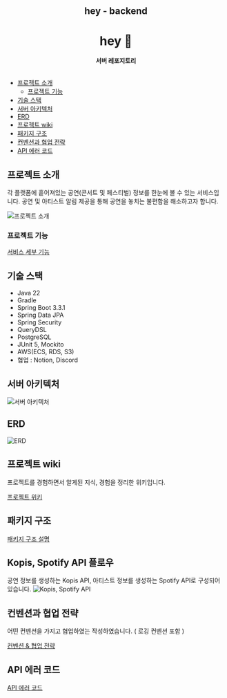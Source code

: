 <div align="center">
  <br>
  <h2> hey - backend </h2>
  <h1> hey 👋 </h1>
  <strong>서버 레포지토리</strong>
</div>
<br>

- [프로젝트 소개](#프로젝트-소개)
    * [프로젝트 기능](#프로젝트-기능)
- [기술 스택](#기술-스택)
- [서버 아키텍처](#서버-아키텍처)
- [ERD](#erd)
- [프로젝트 wiki](#프로젝트-wiki)
- [패키지 구조](#패키지-구조)
- [컨벤션과 협업 전략](#컨벤션과-협업-전략)
- [API 에러 코드](#api-에러-코드)


## 프로젝트 소개

각 플랫폼에 흩어져있는 공연(콘서트 및 페스티벌) 정보를 한눈에 볼 수 있는 서비스입니다. 공연 및 아티스트 알림 제공을 통해 공연을 놓치는 불편함을 해소하고자 합니다.


![프로젝트 소개](https://github.com/PJ-hey/hey-backend/assets/136677284/7193da23-5439-41ff-a7a2-0c178712c061)

### 프로젝트 기능

[서비스 세부 기능](/docs/service_detail.md)

## 기술 스택

- Java 22
- Gradle
- Spring Boot 3.3.1
- Spring Data JPA
- Spring Security
- QueryDSL
- PostgreSQL
- JUnit 5, Mockito
- AWS(ECS, RDS, S3)
- 협업 : Notion, Discord

## 서버 아키텍처

![서버 아키텍처](https://github.com/user-attachments/assets/dcb85251-1d65-46b1-a479-48cc071c1508)

## ERD

![ERD](https://github.com/user-attachments/assets/72b49d84-54a5-4f16-895c-ef0bf2a341c1)

## 프로젝트 wiki

프로젝트를 경험하면서 알게된 지식, 경험을 정리한 위키입니다.

[프로젝트 위키](https://few-monkey-6ee.notion.site/0ddf3035c24c44bfa31554458e89358e?v=77eea0b5d72944e5872fb96ec575d1af)

## 패키지 구조

[패키지 구조 설명](/docs/package_structure.md)

## Kopis, Spotify API 플로우

공연 정보를 생성하는 Kopis API, 아티스트 정보를 생성하는 Spotify API로 구성되어 있습니다.
![Kopis, Spotify API](https://github.com/user-attachments/assets/6f23513b-d658-493a-82af-04d84275a38a)

## 컨벤션과 협업 전략

어떤 컨벤션을 가지고 협업하였는 작성하였습니다. ( 로깅 컨벤션 포함 )

[컨벤션 & 협업 전략](docs/convention.md)

## API 에러 코드

[API 에러 코드](https://seeeeeeong.github.io/seong-blog/)

